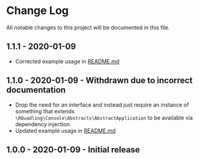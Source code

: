 # Change Log
All notable changes to this project will be documented in this file.

## 1.1.1 - 2020-01-09
- Corrected example usage in [README.md](README.md)

## 1.1.0 - 2020-01-09 - Withdrawn due to incorrect documentation
- Drop the need for an interface and instead just require an instance of something that extends
  `\RQuadling\Console\Abstracts\AbstractApplication` to be available via dependency injection.
- Updated example usage in [README.md](README.md)

## 1.0.0 - 2020-01-09 - Initial release
